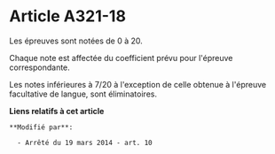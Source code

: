 # Article A321-18

Les épreuves sont notées de 0 à 20.

Chaque note est affectée du coefficient prévu pour l'épreuve correspondante.

Les notes inférieures à 7/20 à l'exception de celle obtenue à l'épreuve facultative de langue, sont éliminatoires.

**Liens relatifs à cet article**

	**Modifié par**:

	  - Arrêté du 19 mars 2014 - art. 10
